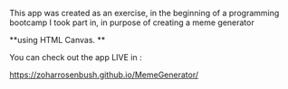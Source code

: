 This app was created as an exercise, in the beginning of a programming bootcamp I took part in, in purpose of creating a meme generator 

**using HTML Canvas. **

You can check out the app LIVE in : 

https://zoharrosenbush.github.io/MemeGenerator/
